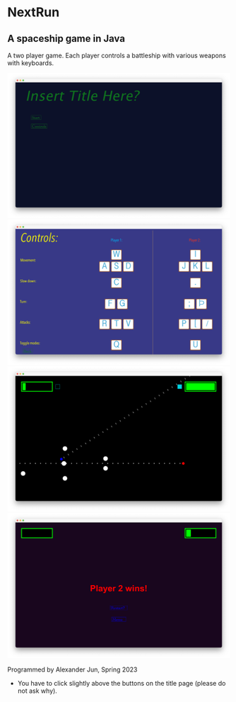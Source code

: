 # NextRun
## A spaceship game in Java

A two player game.
Each player controls a battleship with various weapons with keyboards. 

![](NextRun_title.png)
![](NextRun_control.png)
![](NextRun_ingame.png)
![](NextRun_ending.png)

Programmed by Alexander Jun, Spring 2023

* You have to click slightly above the buttons on the title page (please do not ask why).
